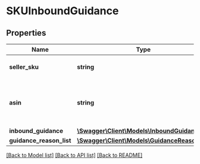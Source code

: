 # SKUInboundGuidance

## Properties

Name | Type | Description | Notes
------------ | ------------- | ------------- | -------------
**seller_sku** | **string** | The seller SKU of the item. |
**asin** | **string** | The Amazon Standard Identification Number (ASIN) of the item. |
**inbound_guidance** | [**\Swagger\Client\Models\InboundGuidance**](InboundGuidance.md) |  |
**guidance_reason_list** | [**\Swagger\Client\Models\GuidanceReasonList**](GuidanceReasonList.md) |  | [optional]

[[Back to Model list]](../../README.md#documentation-for-models) [[Back to API list]](../../README.md#documentation-for-api-endpoints) [[Back to README]](../../README.md)

